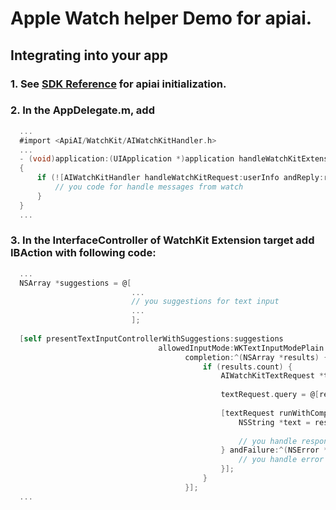 Apple Watch helper Demo for apiai.
==============

## <a name="integratingintoyourapp"></a>Integrating into your app
### 1. See [SDK Reference](https://github.com/api-ai/api-ai-ios-sdk/blob/master/README.md) for apiai initialization.
### 2. In the AppDelegate.m, add
  ```Objective-C
    ...
    #import <ApiAI/WatchKit/AIWatchKitHandler.h>
    ...
    - (void)application:(UIApplication *)application handleWatchKitExtensionRequest:(NSDictionary *)userInfo reply:(void(^)(NSDictionary *replyInfo))reply
    {
        if (![AIWatchKitHandler handleWatchKitRequest:userInfo andReply:reply]) {
            // you code for handle messages from watch
        }
    }
    ...
  ```
### 3. In the InterfaceController of WatchKit Extension target add IBAction with following code:
  ```Objective-C
    ...
    NSArray *suggestions = @[
                             ...
                             // you suggestions for text input
                             ...
                             ];
    
    [self presentTextInputControllerWithSuggestions:suggestions
                                   allowedInputMode:WKTextInputModePlain
                                         completion:^(NSArray *results) {
                                             if (results.count) {
                                                 AIWatchKitTextRequest *textRequest = [[AIWatchKitTextRequest alloc] init];
                                                 
                                                 textRequest.query = @[results.firstObject];
                                                 
                                                 [textRequest runWithCompletionWithSuccesfull:^(id response) {
                                                     NSString *text = response[@"result"][@"speech"];
                                                     
                                                     // you handle response code
                                                 } andFailure:^(NSError *error) {
                                                     // you handle error code
                                                 }];
                                             }
                                         }];
    ...
  ```